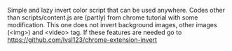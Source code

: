 Simple and lazy invert color script that can be used anywhere. Codes other than scripts/content.js are (partly) from chrome tutorial with some modification. 
This one does not invert background images, other images (&lt;img&gt;) and &lt;video&gt; tag. If these features are needed go to https://github.com/lvsl123/chrome-extension-invert
